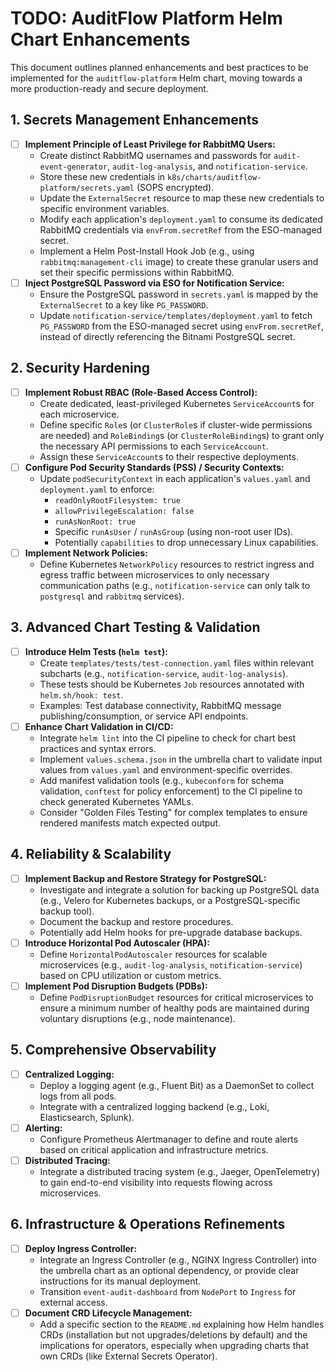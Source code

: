 # TODO: AuditFlow Platform Helm Chart Enhancements

This document outlines planned enhancements and best practices to be implemented for the `auditflow-platform` Helm chart, moving towards a more production-ready and secure deployment.

## 1. Secrets Management Enhancements

- [ ] **Implement Principle of Least Privilege for RabbitMQ Users:**
    - Create distinct RabbitMQ usernames and passwords for `audit-event-generator`, `audit-log-analysis`, and `notification-service`.
    - Store these new credentials in `k8s/charts/auditflow-platform/secrets.yaml` (SOPS encrypted).
    - Update the `ExternalSecret` resource to map these new credentials to specific environment variables.
    - Modify each application's `deployment.yaml` to consume its dedicated RabbitMQ credentials via `envFrom.secretRef` from the ESO-managed secret.
    - Implement a Helm Post-Install Hook Job (e.g., using `rabbitmq:management-cli` image) to create these granular users and set their specific permissions within RabbitMQ.
- [ ] **Inject PostgreSQL Password via ESO for Notification Service:**
    - Ensure the PostgreSQL password in `secrets.yaml` is mapped by the `ExternalSecret` to a key like `PG_PASSWORD`.
    - Update `notification-service/templates/deployment.yaml` to fetch `PG_PASSWORD` from the ESO-managed secret using `envFrom.secretRef`, instead of directly referencing the Bitnami PostgreSQL secret.

## 2. Security Hardening

- [ ] **Implement Robust RBAC (Role-Based Access Control):**
    - Create dedicated, least-privileged Kubernetes `ServiceAccount`s for each microservice.
    - Define specific `Role`s (or `ClusterRole`s if cluster-wide permissions are needed) and `RoleBinding`s (or `ClusterRoleBinding`s) to grant only the necessary API permissions to each `ServiceAccount`.
    - Assign these `ServiceAccount`s to their respective deployments.
- [ ] **Configure Pod Security Standards (PSS) / Security Contexts:**
    - Update `podSecurityContext` in each application's `values.yaml` and `deployment.yaml` to enforce:
        - `readOnlyRootFilesystem: true`
        - `allowPrivilegeEscalation: false`
        - `runAsNonRoot: true`
        - Specific `runAsUser` / `runAsGroup` (using non-root user IDs).
        - Potentially `capabilities` to drop unnecessary Linux capabilities.
- [ ] **Implement Network Policies:**
    - Define Kubernetes `NetworkPolicy` resources to restrict ingress and egress traffic between microservices to only necessary communication paths (e.g., `notification-service` can only talk to `postgresql` and `rabbitmq` services).

## 3. Advanced Chart Testing & Validation

- [ ] **Introduce Helm Tests (`helm test`):**
    - Create `templates/tests/test-connection.yaml` files within relevant subcharts (e.g., `notification-service`, `audit-log-analysis`).
    - These tests should be Kubernetes `Job` resources annotated with `helm.sh/hook: test`.
    - Examples: Test database connectivity, RabbitMQ message publishing/consumption, or service API endpoints.
- [ ] **Enhance Chart Validation in CI/CD:**
    - Integrate `helm lint` into the CI pipeline to check for chart best practices and syntax errors.
    - Implement `values.schema.json` in the umbrella chart to validate input values from `values.yaml` and environment-specific overrides.
    - Add manifest validation tools (e.g., `kubeconform` for schema validation, `conftest` for policy enforcement) to the CI pipeline to check generated Kubernetes YAMLs.
    - Consider "Golden Files Testing" for complex templates to ensure rendered manifests match expected output.

## 4. Reliability & Scalability

- [ ] **Implement Backup and Restore Strategy for PostgreSQL:**
    - Investigate and integrate a solution for backing up PostgreSQL data (e.g., Velero for Kubernetes backups, or a PostgreSQL-specific backup tool).
    - Document the backup and restore procedures.
    - Potentially add Helm hooks for pre-upgrade database backups.
- [ ] **Introduce Horizontal Pod Autoscaler (HPA):**
    - Define `HorizontalPodAutoscaler` resources for scalable microservices (e.g., `audit-log-analysis`, `notification-service`) based on CPU utilization or custom metrics.
- [ ] **Implement Pod Disruption Budgets (PDBs):**
    - Define `PodDisruptionBudget` resources for critical microservices to ensure a minimum number of healthy pods are maintained during voluntary disruptions (e.g., node maintenance).

## 5. Comprehensive Observability

- [ ] **Centralized Logging:**
    - Deploy a logging agent (e.g., Fluent Bit) as a DaemonSet to collect logs from all pods.
    - Integrate with a centralized logging backend (e.g., Loki, Elasticsearch, Splunk).
- [ ] **Alerting:**
    - Configure Prometheus Alertmanager to define and route alerts based on critical application and infrastructure metrics.
- [ ] **Distributed Tracing:**
    - Integrate a distributed tracing system (e.g., Jaeger, OpenTelemetry) to gain end-to-end visibility into requests flowing across microservices.

## 6. Infrastructure & Operations Refinements

- [ ] **Deploy Ingress Controller:**
    - Integrate an Ingress Controller (e.g., NGINX Ingress Controller) into the umbrella chart as an optional dependency, or provide clear instructions for its manual deployment.
    - Transition `event-audit-dashboard` from `NodePort` to `Ingress` for external access.
- [ ] **Document CRD Lifecycle Management:**
    - Add a specific section to the `README.md` explaining how Helm handles CRDs (installation but not upgrades/deletions by default) and the implications for operators, especially when upgrading charts that own CRDs (like External Secrets Operator).